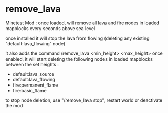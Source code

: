 # remove_lava
Minetest Mod : once loaded, will remove all lava and fire nodes in loaded mapblocks every seconds above sea level

once installed it will stop the lava from flowing (deleting any existing "default:lava_flowing" node)

it also adds the command /remove_lava <min_height> <max_height>
once enabled, it will start deleting the following nodes in loaded mapblocks between the set heights :
- default:lava_source
- default:lava_flowing
- fire:permanent_flame
- fire:basic_flame


to stop node deletion, use "/remove_lava stop", restart world or deactivate the mod
